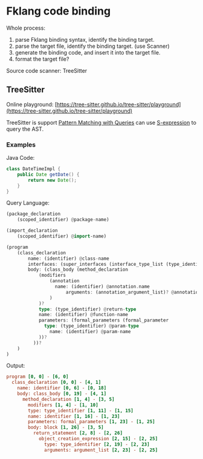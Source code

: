 # Fklang code binding

Whole process:

1. parse Fklang binding syntax, identify the binding target.
2. parse the target file, identify the binding target. (use Scanner)
3. generate the binding code, and insert it into the target file.
4. format the target file?

Source code scanner: TreeSitter

## TreeSitter

Online playground: [https://tree-sitter.github.io/tree-sitter/playground](https://tree-sitter.github.io/tree-sitter/playground)

TreeSitter is support [Pattern Matching with Queries](https://tree-sitter.github.io/tree-sitter/using-parsers#pattern-matching-with-queries) 
can use  [S-expression](https://en.wikipedia.org/wiki/S-expression) to query the AST.

### Examples

Java Code:

```java
class DateTimeImpl {
    public Date getDate() {
        return new Date();
    }
}
```

Query Language:

```haskell
(package_declaration
	(scoped_identifier) @package-name)

(import_declaration
	(scoped_identifier) @import-name)

(program
    (class_declaration
	    name: (identifier) @class-name
        interfaces: (super_interfaces (interface_type_list (type_identifier)  @impl-name))?
        body: (class_body (method_declaration
            (modifiers
                (annotation
                  name: (identifier) @annotation.name
                      arguments: (annotation_argument_list)? @annotation.key_values
                )
            )?
            type: (type_identifier) @return-type
            name: (identifier) @function-name
            parameters: (formal_parameters (formal_parameter
              type: (type_identifier) @param-type
                name: (identifier) @param-name
            ))?
          ))?
    )
)
```

Output:

```ini
program [0, 0] - [6, 0]
  class_declaration [0, 0] - [4, 1]
    name: identifier [0, 6] - [0, 18]
    body: class_body [0, 19] - [4, 1]
      method_declaration [1, 4] - [3, 5]
        modifiers [1, 4] - [1, 10]
        type: type_identifier [1, 11] - [1, 15]
        name: identifier [1, 16] - [1, 23]
        parameters: formal_parameters [1, 23] - [1, 25]
        body: block [1, 26] - [3, 5]
          return_statement [2, 8] - [2, 26]
            object_creation_expression [2, 15] - [2, 25]
              type: type_identifier [2, 19] - [2, 23]
              arguments: argument_list [2, 23] - [2, 25]
```